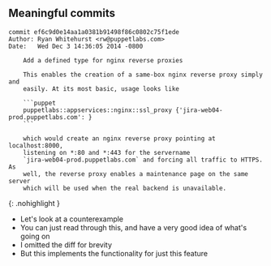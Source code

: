 Meaningful commits
------------------

~~~
commit ef6c9d0e14aa1a0381b91498f86c0802c75f1ede
Author: Ryan Whitehurst <rw@puppetlabs.com>
Date:   Wed Dec 3 14:36:05 2014 -0800

    Add a defined type for nginx reverse proxies

    This enables the creation of a same-box nginx reverse proxy simply and
    easily. At its most basic, usage looks like

    ```puppet
    puppetlabs::appservices::nginx::ssl_proxy {'jira-web04-prod.puppetlabs.com': }
    ```

    which would create an nginx reverse proxy pointing at localhost:8000,
    listening on *:80 and *:443 for the servername
    `jira-web04-prod.puppetlabs.com` and forcing all traffic to HTTPS. As
    well, the reverse proxy enables a maintenance page on the same server
    which will be used when the real backend is unavailable.
~~~
{: .nohighlight }

<aside class="notes">

  * Let's look at a counterexample
  * You can just read through this, and have a very good idea of what's going on
  * I omitted the diff for brevity
  * But this implements the functionality for just this feature

</aside>
